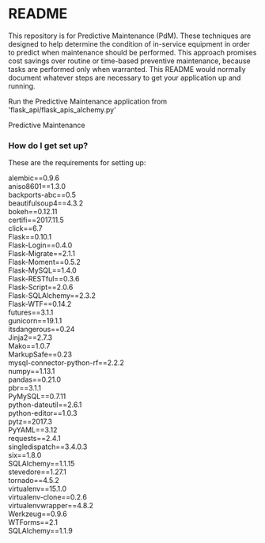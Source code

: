 # README #


This repository is for Predictive Maintenance (PdM). These techniques are designed to help determine the condition of in-service equipment in order to predict when maintenance should be performed. This approach promises cost savings over routine or time-based preventive maintenance, because tasks are performed only when warranted.
This README would normally document whatever steps are necessary to get your application up and running.

Run the Predictive Maintenance application from 'flask_api/flask_apis_alchemy.py'

Predictive Maintenance 

### How do I get set up? ###

These are the requirements for setting up:  

alembic==0.9.6  
aniso8601==1.3.0  
backports-abc==0.5  
beautifulsoup4==4.3.2  
bokeh==0.12.11  
certifi==2017.11.5  
click==6.7  
Flask==0.10.1  
Flask-Login==0.4.0  
Flask-Migrate==2.1.1  
Flask-Moment==0.5.2  
Flask-MySQL==1.4.0  
Flask-RESTful==0.3.6  
Flask-Script==2.0.6  
Flask-SQLAlchemy==2.3.2  
Flask-WTF==0.14.2  
futures==3.1.1  
gunicorn==19.1.1  
itsdangerous==0.24  
Jinja2==2.7.3  
Mako==1.0.7  
MarkupSafe==0.23  
mysql-connector-python-rf==2.2.2  
numpy==1.13.1  
pandas==0.21.0  
pbr==3.1.1  
PyMySQL==0.7.11  
python-dateutil==2.6.1  
python-editor==1.0.3  
pytz==2017.3  
PyYAML==3.12  
requests==2.4.1  
singledispatch==3.4.0.3  
six==1.8.0  
SQLAlchemy==1.1.15  
stevedore==1.27.1  
tornado==4.5.2  
virtualenv==15.1.0  
virtualenv-clone==0.2.6  
virtualenvwrapper==4.8.2  
Werkzeug==0.9.6  
WTForms==2.1  
SQLAlchemy==1.1.9  

